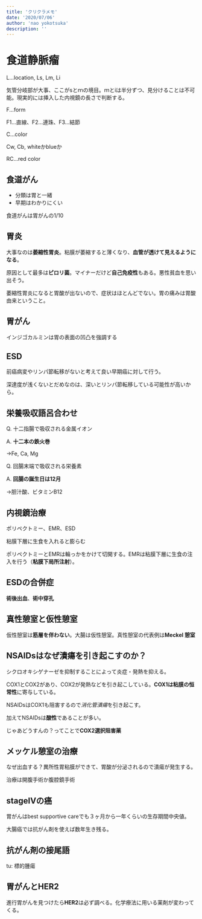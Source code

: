 ```yaml
---
title: 'クリクラメモ'
date: '2020/07/06'
author: 'nao yokotsuka'
description: ''
---
```


# 食道静脈瘤

L...location, Ls, Lm, Li

気管分岐部が大事、ここがsとｍの境目。ｍとiは半分ずつ、見分けることは不可能。現実的には挿入した内視鏡の長さで判断する。

F...form

F1...直線、F2...連珠、F3...結節

C...color

Cw, Cb, whiteかblueか

RC...red color

## 食道がん

- 分類は胃と一緒
- 早期はわかりにくい

食道がんは胃がんの1/10

## 胃炎

大事なのは**萎縮性胃炎**。粘膜が萎縮すると薄くなり、**血管が透けて見えるようになる**。

原因として最多は**ピロリ菌**。マイナーだけど**自己免疫性**もある。悪性貧血を思い出そう。

萎縮性胃炎になると胃酸が出ないので、症状はほとんどでない。胃の痛みは胃酸由来ということ。

## 胃がん

インジゴカルミンは胃の表面の凹凸を強調する

## ESD

前癌病変やリンパ節転移がないと考えて良い早期癌に対して行う。

深達度が浅くないとだめなのは、深いとリンパ節転移している可能性が高いから。

## 栄養吸収語呂合わせ

Q. 十二指腸で吸収される金属イオン

A. **十二本の鉄火巻**

→Fe, Ca, Mg

Q. 回腸末端で吸収される栄養素

A. **回腸の誕生日は12月**

→胆汁酸、ビタミンB12

## 内視鏡治療

ポリペクトミー、EMR、ESD

粘膜下層に生食を入れると膨らむ

ポリペクトミーとEMRは輪っかをかけて切開する。EMRは粘膜下層に生食の注入を行う（**粘膜下局所注射**）。

## ESDの合併症

**術後出血**、**術中穿孔**

## 真性憩室と仮性憩室

仮性憩室は**筋層を伴わない**。大腸は仮性憩室。真性憩室の代表例は**Meckel 憩室**

## NSAIDsはなぜ潰瘍を引き起こすのか？

シクロオキシゲナーゼを抑制することによって炎症・発熱を抑える。

COX1とCOX2があり、COX2が発熱などを引き起こしている。**COX1は粘膜の恒常性**に寄与している。

NSAIDsはCOX1も阻害するので*消化管潰瘍*を引き起こす。 

加えてNSAIDsは**酸性**であることが多い。

じゃあどうすんの？ってことで**COX2選択阻害薬**

## メッケル憩室の治療

なぜ出血する？異所性胃粘膜ができて、胃酸が分泌されるので潰瘍が発生する。

治療は開腹手術か腹腔鏡手術

## stageIVの癌

胃がんはbest supportive careでも３ヶ月から一年くらいの生存期間中央値。

大腸癌では抗がん剤を使えば数年生き残る。

## 抗がん剤の接尾語

tu: 標的腫瘍

## 胃がんとHER2

進行胃がんを見つけたら**HER2**は必ず調べる。化学療法に用いる薬剤が変わってくる。



